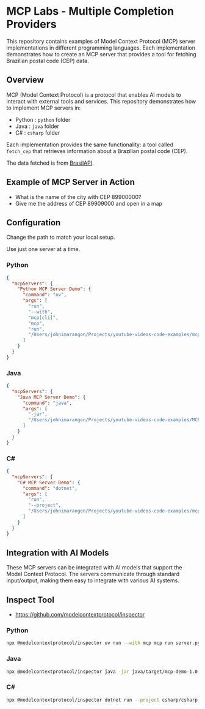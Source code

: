 # MCP Labs - Multiple Completion Providers

This repository contains examples of Model Context Protocol (MCP) server implementations in different programming languages. Each implementation demonstrates how to create an MCP server that provides a tool for fetching Brazilian postal code (CEP) data.

## Overview

MCP (Model Context Protocol) is a protocol that enables AI models to interact with external tools and services. This repository demonstrates how to implement MCP servers in:

- Python : `python` folder
- Java : `java` folder
- C# : `csharp` folder

Each implementation provides the same functionality: a tool called `fetch_cep` that retrieves information about a Brazilian postal code (CEP).

The data fetched is from [BrasilAPI](https://brasilapi.com.br/).

## Example of MCP Server in Action

- What is the name of the city with CEP 89900000?
- Give me the address of CEP 89909000 and open in a map

## Configuration

Change the path to match your local setup.

Use just one server at a time.

### Python

```json
{
  "mcpServers": {
    "Python MCP Server Demo": {
      "command": "uv",
      "args": [
        "run",
        "--with",
        "mcp[cli]",
        "mcp",
        "run",
        "/Users/johnimarangon/Projects/youtube-videos-code-examples/mcp-labs/python/server.py"
      ]
    }
  }
}
```

### Java

```json
{
  "mcpServers": {
    "Java MCP Server Demo": {
      "command": "java",
      "args": [
        "-jar",
        "/Users/johnimarangon/Projects/youtube-videos-code-examples/MCP-Labs/java/target/mcp-demo-1.0-SNAPSHOT.jar"
      ]
    }
  }
}
```

### C#

```json
{
  "mcpServers": {
    "C# MCP Server Demo": {
      "command": "dotnet",
      "args": [
        "run",
        "--project",
        "/Users/johnimarangon/Projects/youtube-videos-code-examples/mcp-labs/csharp/csharp.csproj"
      ]
    }
  }
}
```

## Integration with AI Models

These MCP servers can be integrated with AI models that support the Model Context Protocol. The servers communicate through standard input/output, making them easy to integrate with various AI systems.

## Inspect Tool

- https://github.com/modelcontextprotocol/inspector  

### Python

```bash
npx @modelcontextprotocol/inspector uv run --with mcp mcp run server.py
```

### Java

```bash
npx @modelcontextprotocol/inspector java -jar java/target/mcp-demo-1.0-SNAPSHOT.jar
```

### C#

```bash
npx @modelcontextprotocol/inspector dotnet run --project csharp/csharp.csproj --no-build
```
